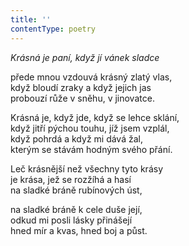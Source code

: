 ```yaml
---
title: ''
contentType: poetry
---
```


<section>

_Krásná je paní, když jí vánek sladce_

přede mnou vzdouvá krásný zlatý vlas,  
když bloudí zraky a když jejich jas  
probouzí růže v sněhu, v jinovatce.

</section>

<section>

Krásná je, když jde, když se lehce sklání,  
když jitří pýchou touhu, jíž jsem vzplál,  
když pohrdá a když mi dává žal,  
kterým se stávám hodným svého přání.

</section>

<section>

Leč krásnější než všechny tyto krásy  
je krása, jež se rozžíhá a hasí  
na sladké bráně rubínových úst,

</section>

<section>

na sladké bráně k cele duše její,  
odkud mi posli lásky přinášejí  
hned mír a kvas, hned boj a půst.

</section>
